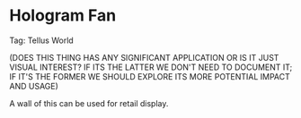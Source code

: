 # Hologram Fan

Tag: Tellus World

(DOES THIS THING HAS ANY SIGNIFICANT APPLICATION OR IS IT JUST VISUAL INTEREST? IF ITS THE LATTER WE DON'T NEED TO DOCUMENT IT; IF IT'S THE FORMER WE SHOULD EXPLORE ITS MORE POTENTIAL IMPACT AND USAGE)

A wall of this can be used for retail display.